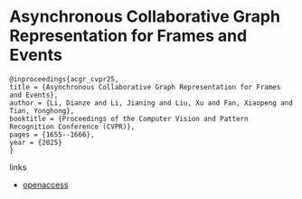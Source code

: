 # Asynchronous Collaborative Graph Representation for Frames and Events

```
@inproceedings{acgr_cvpr25,
title = {Asynchronous Collaborative Graph Representation for Frames and Events},
author = {Li, Dianze and Li, Jianing and Liu, Xu and Fan, Xiaopeng and Tian, Yonghong},
booktitle = {Proceedings of the Computer Vision and Pattern Recognition Conference (CVPR)},
pages = {1655--1666},
year = {2025}
}
```

links
- [openaccess](https://openaccess.thecvf.com//content/CVPR2025/html/Li_Asynchronous_Collaborative_Graph_Representation_for_Frames_and_Events_CVPR_2025_paper.html)
